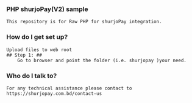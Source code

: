### PHP shurjoPay(V2) sample ###
	This repository is for Raw PHP for shurjoPay integration.
	
### How do I get set up? ###
	Upload files to web root
	## Step 1: ##
		Go to browser and point the folder (i.e. shurjopay )your need.

### Who do I talk to? ###
	For any technical assistance please contact to https://shurjopay.com.bd/contact-us
